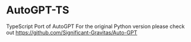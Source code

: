 # AutoGPT-TS
TypeScript Port of AutoGPT
For the original Python version please check out https://github.com/Significant-Gravitas/Auto-GPT
